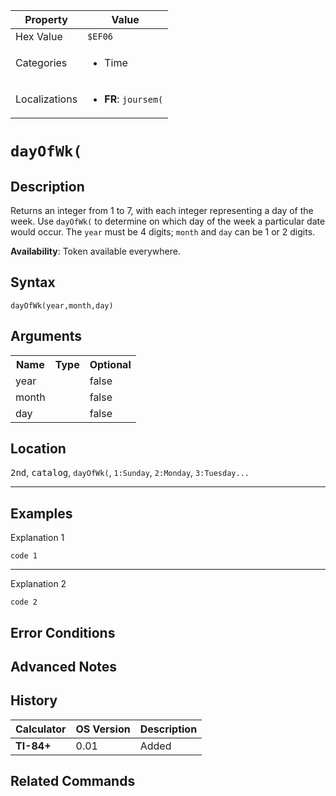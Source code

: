| Property      | Value |
|---------------|-------|
| Hex Value     | `$EF06`|
| Categories    | <ul><li>Time</li></ul> |
| Localizations | <ul><li><b>FR</b>: `joursem(`</li></ul> |

# `dayOfWk(`

## Description
Returns an integer from 1 to 7, with each integer representing a day of the week. Use `dayOfWk(` to determine on which day of the week a particular date would occur. The `year` must be 4 digits; `month` and `day` can be 1 or 2 digits.


<b>Availability</b>: Token available everywhere.

## Syntax
`dayOfWk(year,month,day)`

## Arguments
<table>
<tr><th>Name</th><th>Type</th><th>Optional</th></tr>

<tr><td>year</td><td></td><td>false</td></tr>

<tr><td>month</td><td></td><td>false</td></tr>

<tr><td>day</td><td></td><td>false</td></tr>

</table>

## Location
<kbd>2nd</kbd>, <kbd>catalog</kbd>, `dayOfWk(`, `1:Sunday`, `2:Monday`, `3:Tuesday...`
<hr>

## Examples

Explanation 1
```ti-basic
code 1
```
---
Explanation 2
```ti-basic
code 2
```

## Error Conditions


## Advanced Notes


## History
| Calculator | OS Version | Description |
|------------|------------|-------------|
| <b>TI-84+</b> | 0.01 | Added

## Related Commands

    